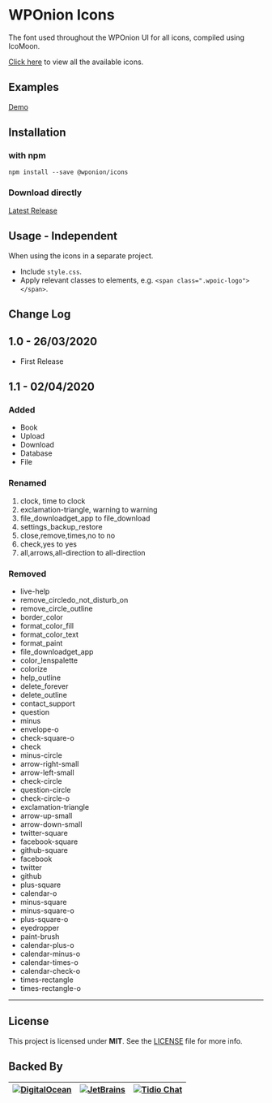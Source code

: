 # WPOnion Icons

The font used throughout the WPOnion UI for all icons, compiled using IcoMoon.

[Click here](https://icons.wponion.com) to view all the available icons.

## Examples

[Demo](http://icons.wponion.com)

## Installation

### with npm

```
npm install --save @wponion/icons
```

### Download directly
[Latest Release](https://github.com/wponion/icons/releases/latest)

## Usage - Independent
When using the icons in a separate project.
    
* Include `style.css`.
* Apply relevant classes to elements, e.g. `<span class=".wpoic-logo"></span>`.


## Change Log
## 1.0 - 26/03/2020
* First Release

## 1.1 - 02/04/2020
### Added
* Book
* Upload
* Download
* Database 
* File

### Renamed
1. clock, time to clock
2. exclamation-triangle, warning to warning
3. file_downloadget_app to file_download
4. settings_backup_restore
5. close,remove,times,no to no
6. check,yes to yes
7. all,arrows,all-direction to all-direction

### Removed
* live-help
* remove_circledo_not_disturb_on
* remove_circle_outline
* border_color
* format_color_fill
* format_color_text
* format_paint
* file_downloadget_app
* color_lenspalette
* colorize
* help_outline
* delete_forever
* delete_outline
* contact_support
* question
* minus
* envelope-o
* check-square-o
* check
* minus-circle
* arrow-right-small
* arrow-left-small
* check-circle
* question-circle
* check-circle-o
* exclamation-triangle
* arrow-up-small
* arrow-down-small
* twitter-square
* facebook-square
* github-square
* facebook
* twitter
* github
* plus-square
* calendar-o
* minus-square
* minus-square-o
* plus-square-o
* eyedropper
* paint-brush
* calendar-plus-o
* calendar-minus-o
* calendar-times-o
* calendar-check-o
* times-rectangle
* times-rectangle-o
---

## License
This project is licensed under **MIT**. See the [LICENSE](LICENSE) file for more info.

## Backed By
| [![DigitalOcean][do-image]][do-ref] | [![JetBrains][jb-image]][jb-ref] |  [![Tidio Chat][tidio-image]][tidio-ref] |
| --- | --- | --- |

[do-image]: https://vsp.ams3.cdn.digitaloceanspaces.com/cdn/DO_Logo_Horizontal_Blue-small.png
[jb-image]: https://vsp.ams3.cdn.digitaloceanspaces.com/cdn/phpstorm-small.png?v3
[tidio-image]: https://vsp.ams3.cdn.digitaloceanspaces.com/cdn/tidiochat-small.png
[do-ref]: https://s.svarun.in/Ef
[jb-ref]: https://www.jetbrains.com
[tidio-ref]: https://tidiochat.com